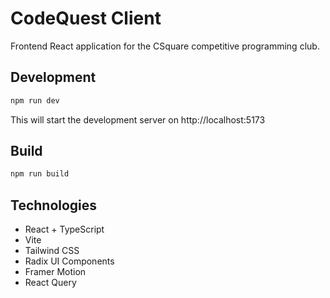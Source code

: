 # CodeQuest Client

Frontend React application for the CSquare competitive programming club.

## Development

```bash
npm run dev
```

This will start the development server on http://localhost:5173

## Build

```bash
npm run build
```

## Technologies
- React + TypeScript
- Vite
- Tailwind CSS
- Radix UI Components
- Framer Motion
- React Query
